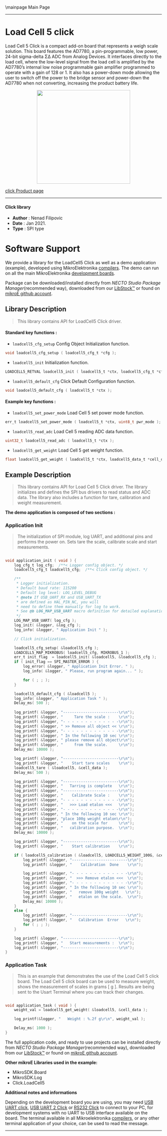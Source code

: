 \mainpage Main Page

---
# Load Cell 5 click

Load Cell 5 Click is a compact add-on board that represents a weigh scale solution. This board features the AD7780, a pin-programmable, low power, 24-bit sigma-delta ΣΔ ADC from Analog Devices. It interfaces directly to the load cell, where the low-level signal from the load cell is amplified by the AD7780’s internal low noise programmable gain amplifier programmed to operate with a gain of 128 or 1. It also has a power-down mode allowing the user to switch off the power to the bridge sensor and power-down the AD7780 when not converting, increasing the product battery life. 

<p align="center">
  <img src="https://download.mikroe.com/images/click_for_ide/loadcell5_click.png" height=300px>
</p>

[click Product page](https://www.mikroe.com/load-cell-5-click)

---


#### Click library

- **Author**        : Nenad Filipovic
- **Date**          : Jan 2021.
- **Type**          : SPI type


# Software Support

We provide a library for the LoadCell5 Click
as well as a demo application (example), developed using MikroElektronika
[compilers](https://www.mikroe.com/necto-studio).
The demo can run on all the main MikroElektronika [development boards](https://www.mikroe.com/development-boards).

Package can be downloaded/installed directly from *NECTO Studio Package Manager*(recommended way), downloaded from our [LibStock&trade;](https://libstock.mikroe.com) or found on [mikroE github account](https://github.com/MikroElektronika/mikrosdk_click_v2/tree/master/clicks).

## Library Description

> This library contains API for LoadCell5 Click driver.

#### Standard key functions :

- `loadcell5_cfg_setup` Config Object Initialization function.
```c
void loadcell5_cfg_setup ( loadcell5_cfg_t *cfg );
```

- `loadcell5_init` Initialization function.
```c
LOADCELL5_RETVAL loadcell5_init ( loadcell5_t *ctx, loadcell5_cfg_t *cfg );
```

- `loadcell5_default_cfg` Click Default Configuration function.
```c
void loadcell5_default_cfg ( loadcell5_t *ctx );
```

#### Example key functions :

- `loadcell5_set_power_mode` Load Cell 5 set power mode function.
```c
err_t loadcell5_set_power_mode ( loadcell5_t *ctx, uint8_t pwr_mode );
```

- `loadcell5_read_adc` Load Cell 5 reading ADC data function.
```c
uint32_t loadcell5_read_adc ( loadcell5_t *ctx );
```

- `loadcell5_get_weight` Load Cell 5 get weight function.
```c
float loadcell5_get_weight ( loadcell5_t *ctx, loadcell5_data_t *cell_data );
```

## Example Description

> This library contains API for Load Cell 5 Click driver.
> The library initializes and defines the SPI bus drivers to read status and ADC data. 
> The library also includes a function for tare, calibration and weight measurement.

**The demo application is composed of two sections :**

### Application Init

> The initialization of SPI module, log UART, and additional pins
> and performs the power on. Sets tare the scale, calibrate scale 
> and start measurements. 

```c

void application_init ( void ) {
    log_cfg_t log_cfg;  /**< Logger config object. */
    loadcell5_cfg_t loadcell5_cfg;  /**< Click config object. */

    /** 
     * Logger initialization.
     * Default baud rate: 115200
     * Default log level: LOG_LEVEL_DEBUG
     * @note If USB_UART_RX and USB_UART_TX 
     * are defined as HAL_PIN_NC, you will 
     * need to define them manually for log to work. 
     * See @b LOG_MAP_USB_UART macro definition for detailed explanation.
     */
    LOG_MAP_USB_UART( log_cfg );
    log_init( &logger, &log_cfg );
    log_info( &logger, " Application Init " );

    // Click initialization.

    loadcell5_cfg_setup( &loadcell5_cfg );
    LOADCELL5_MAP_MIKROBUS( loadcell5_cfg, MIKROBUS_1 );
    err_t init_flag  = loadcell5_init( &loadcell5, &loadcell5_cfg );
    if ( init_flag == SPI_MASTER_ERROR ) {
        log_error( &logger, " Application Init Error. " );
        log_info( &logger, " Please, run program again... " );

        for ( ; ; );
    }

    loadcell5_default_cfg ( &loadcell5 );
    log_info( &logger, " Application Task " );
    Delay_ms( 500 ); 
    
    log_printf( &logger, "-------------------------\r\n");
    log_printf( &logger, "     Tare the scale :    \r\n");
    log_printf( &logger, "- - - - - - - - - - - - -\r\n");
    log_printf( &logger, " >> Remove all object << \r\n");
    log_printf( &logger, "- - - - - - - - - - - - -\r\n");
    log_printf( &logger, " In the following 10 sec \r\n");
    log_printf( &logger, " please remove all object\r\n");
    log_printf( &logger, "     from the scale.     \r\n");
    Delay_ms( 10000 );

    log_printf( &logger, "-------------------------\r\n");
    log_printf( &logger, "    Start tare scales    \r\n");
    loadcell5_tare ( &loadcell5, &cell_data );
    Delay_ms( 500 );

    log_printf( &logger, "-------------------------\r\n");
    log_printf( &logger, "   Tarring is complete   \r\n");
    log_printf( &logger, "-------------------------\r\n");
    log_printf( &logger, "    Calibrate Scale :    \r\n");
    log_printf( &logger, "- - - - - - - - - - - - -\r\n");
    log_printf( &logger, "   >>> Load etalon <<<   \r\n");
    log_printf( &logger, "- - - - - - - - - - - - -\r\n");
    log_printf( &logger, " In the following 10 sec \r\n");
    log_printf( &logger, "place 100g weight etalon\r\n");
    log_printf( &logger, "    on the scale for     \r\n");
    log_printf( &logger, "   calibration purpose.  \r\n");
    Delay_ms( 10000 );

    log_printf( &logger, "-------------------------\r\n");
    log_printf( &logger, "    Start calibration    \r\n");

    if ( loadcell5_calibration ( &loadcell5, LOADCELL5_WEIGHT_100G, &cell_data ) == LOADCELL5_OK ) {
        log_printf( &logger, "-------------------------\r\n");
        log_printf( &logger, "    Calibration  Done    \r\n");

        log_printf( &logger, "- - - - - - - - - - - - -\r\n");
        log_printf( &logger, "  >>> Remove etalon <<<  \r\n");
        log_printf( &logger, "- - - - - - - - - - - - -\r\n");
        log_printf( &logger, " In the following 10 sec \r\n");
        log_printf( &logger, "   remove 100g weight   \r\n");
        log_printf( &logger, "   etalon on the scale.  \r\n");
        Delay_ms( 10000 );
    }
    else {
        log_printf( &logger, "-------------------------\r\n");
        log_printf( &logger, "   Calibration  Error   \r\n");
        for ( ; ; );
    }

    log_printf( &logger, "-------------------------\r\n");
    log_printf( &logger, "   Start measurements :  \r\n");
    log_printf( &logger, "-------------------------\r\n");
}

```

### Application Task

> This is an example that demonstrates the use of the Load Cell 5 click board.
> The Load Cell 5 click board can be used to measure weight,
> shows the measurement of scales in grams [ g ].
> Results are being sent to the Usart Terminal where you can track their changes.

```c

void application_task ( void ) {   
    weight_val = loadcell5_get_weight( &loadcell5, &cell_data );

    log_printf(&logger, "   Weight : %.2f g\r\n", weight_val );

    Delay_ms( 1000 );
}

```

The full application code, and ready to use projects can be installed directly from *NECTO Studio Package Manager*(recommended way), downloaded from our [LibStock&trade;](https://libstock.mikroe.com) or found on [mikroE github account](https://github.com/MikroElektronika/mikrosdk_click_v2/tree/master/clicks).

**Other mikroE Libraries used in the example:**

- MikroSDK.Board
- MikroSDK.Log
- Click.LoadCell5

**Additional notes and informations**

Depending on the development board you are using, you may need
[USB UART click](https://shop.mikroe.com/usb-uart-click),
[USB UART 2 Click](https://shop.mikroe.com/usb-uart-2-click) or
[RS232 Click](https://shop.mikroe.com/rs232-click) to connect to your PC, for
development systems with no UART to USB interface available on the board. The
terminal available in all Mikroelektronika
[compilers](https://shop.mikroe.com/compilers), or any other terminal application
of your choice, can be used to read the message.

---
